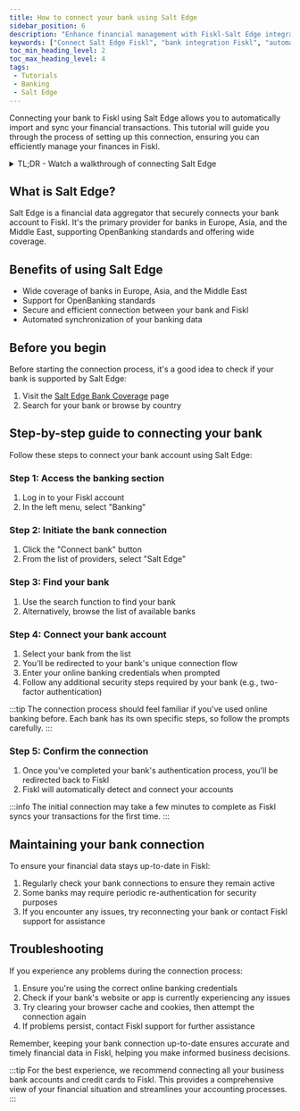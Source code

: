 ```yaml
---
title: How to connect your bank using Salt Edge
sidebar_position: 6
description: "Enhance financial management with Fiskl-Salt Edge integration: Enable seamless bank connections for automatic transaction imports."
keywords: ["Connect Salt Edge Fiskl", "bank integration Fiskl", "automatic transaction imports", "financial management Fiskl", "seamless banking Fiskl"]
toc_min_heading_level: 2
toc_max_heading_level: 4
tags:
 - Tutorials
 - Banking
 - Salt Edge
---
```


Connecting your bank to Fiskl using Salt Edge allows you to automatically import and sync your financial transactions. This tutorial will guide you through the process of setting up this connection, ensuring you can efficiently manage your finances in Fiskl.

<details>

  <summary>TL;DR - Watch a walkthrough of connecting Salt Edge</summary>

  <div style={{ position: 'relative', paddingBottom: '56.25%', height: 0, width: '100%' }}>
<iframe
style={{ position: 'absolute', top: 0, left: 0, width: '100%', height: '100%', border: 0 }}
src="https://demo.fiskl.com/e/cm03lvxwt001rmb0cih22pqei/tour
"
allowFullScreen
webkitallowfullscreen="true"
mozallowfullscreen="true"
allowtransparency="true"
></iframe>
</div>
</details>

## What is Salt Edge?

Salt Edge is a financial data aggregator that securely connects your bank account to Fiskl. It's the primary provider for banks in Europe, Asia, and the Middle East, supporting OpenBanking standards and offering wide coverage.

## Benefits of using Salt Edge

- Wide coverage of banks in Europe, Asia, and the Middle East
- Support for OpenBanking standards
- Secure and efficient connection between your bank and Fiskl
- Automated synchronization of your banking data

## Before you begin

Before starting the connection process, it's a good idea to check if your bank is supported by Salt Edge:

1. Visit the [Salt Edge Bank Coverage](https://www.saltedge.com/products/account_information/coverage) page
2. Search for your bank or browse by country

## Step-by-step guide to connecting your bank

Follow these steps to connect your bank account using Salt Edge:

### Step 1: Access the banking section

1. Log in to your Fiskl account
2. In the left menu, select "Banking"

### Step 2: Initiate the bank connection

1. Click the "Connect bank" button
2. From the list of providers, select "Salt Edge"

### Step 3: Find your bank

1. Use the search function to find your bank
2. Alternatively, browse the list of available banks

### Step 4: Connect your bank account

1. Select your bank from the list
2. You'll be redirected to your bank's unique connection flow
3. Enter your online banking credentials when prompted
4. Follow any additional security steps required by your bank (e.g., two-factor authentication)

:::tip
The connection process should feel familiar if you've used online banking before. Each bank has its own specific steps, so follow the prompts carefully.
:::

### Step 5: Confirm the connection

1. Once you've completed your bank's authentication process, you'll be redirected back to Fiskl
2. Fiskl will automatically detect and connect your accounts

:::info
The initial connection may take a few minutes to complete as Fiskl syncs your transactions for the first time.
:::

## Maintaining your bank connection

To ensure your financial data stays up-to-date in Fiskl:

1. Regularly check your bank connections to ensure they remain active
2. Some banks may require periodic re-authentication for security purposes
3. If you encounter any issues, try reconnecting your bank or contact Fiskl support for assistance

## Troubleshooting

If you experience any problems during the connection process:

1. Ensure you're using the correct online banking credentials
2. Check if your bank's website or app is currently experiencing any issues
3. Try clearing your browser cache and cookies, then attempt the connection again
4. If problems persist, contact Fiskl support for further assistance

Remember, keeping your bank connection up-to-date ensures accurate and timely financial data in Fiskl, helping you make informed business decisions.

:::tip
For the best experience, we recommend connecting all your business bank accounts and credit cards to Fiskl. This provides a comprehensive view of your financial situation and streamlines your accounting processes.
:::
